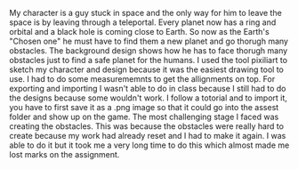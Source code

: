 My character is a guy stuck in space and the only way for him to leave the space is by leaving through a teleportal. Every planet now has a ring and orbital and a black hole is coming close to Earth. So now as the Earth's "Chosen one" he must have to find them a new planet and go thorugh many obstacles. The background design shows how he has to face thorugh many obstacles just to find a safe planet for the humans.
I used the tool pixiliart to sketch my character and design because it was the easiest drawing tool to use. I had to do some measurememnts to get the allignments on top.
For exporting and importing I wasn't able to do in class because I still had to do the designs because some wouldn't work. I follow a totorial and to import it, you have to first save it as a .png image so that it could go into the assest folder and show up on the game. 
The most challenging stage I faced was creating the obstacles. This was because the obstacles were really hard to create because my work had already reset and I had to make it again. I was able to do it but it took me a very long time to do this which almost made me lost marks on the assignment.
